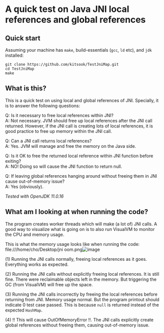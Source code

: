 # A quick test on Java JNI local references and global references

## Quick start
Assuming your machine has `make`, build-essentials (`gcc`, `ld` etc), and `jdk` installed:
```
git clone https://github.com/kitsook/TestJniMap.git
cd TestJniMap
make
```

## What is this?
This is a quick test on using local and global references of JNI. Specially, it is to answer the following questions:

Q: Is it necessary to free local references within JNI?\
A: Not necessary. JVM should free up local references after the JNI call returned. However, if the JNI call is creating lots of local references, it is good practice to free up memory within the JNI call.

Q: Can a JNI call returns local references?\
A: Yes. JVM will manage and free the memory on the Java side.

Q: Is it OK to free the returned local reference within JNI function before exiting?\
A: NO! Doing so will cause the JNI function to return null.

Q: If leaving global references hanging around without freeing them in JNI cause out-of-memory issue?\
A: Yes (obviously).

*Tested with OpenJDK 11.0.16*

## What am I looking at when running the code?
The program creates worker threads which will make (a lot of) JNI calls. A good way to visualize what is going on is to also run VisualVM to monitor the CPU and memory usage.

This is what the memory usage looks like when running the code:
file:///home/cho/Desktop/jni oom.png![image](https://user-images.githubusercontent.com/13360325/188356598-abf252ca-589f-47cb-85bb-48e9dc72c60a.png)

(1) Running the JNI calls normally, freeing local references as it goes. Everything works as expected.

(2) Running the JNI calls without explicitly freeing local references. It is still fine. There were reclaimable objects left in the memory. But triggering the GC (from VisualVM) will free up the space.

(3) Running the JNI calls incorrectly by freeing the local references before returning from JNI. Memory usage normal. But the program printout should indicate 0 test case passed. This is because `null` is returned instead of the expected `HashMap`.

(4) !! This will cause OutOfMemoryError !!. The JNI calls explicitly create global references without freeing them, causing out-of-memory issue.

